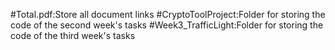 #Total.pdf:Store all document links
#CryptoToolProject:Folder for storing the code of the second week's tasks
#Week3_TrafficLight:Folder for storing the code of the third week's tasks
   
